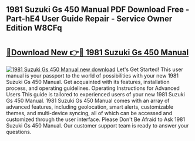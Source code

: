 ## 1981 Suzuki Gs 450 Manual PDF Download Free - Part-hE4 User Guide Repair - Service Owner Edition W8CFq

# <h2><a href="http://bc77494.oget.top/?id=1981+Suzuki+Gs+450+Manual">🔗Download New 👉🔴 1981 Suzuki Gs 450 Manual</a></h2>

[![1981 Suzuki Gs 450 Manual new download](https://i.imgur.com/5g1atiW.png)](http://bc77494.oget.top/?id=1981+Suzuki+Gs+450+Manual)
Let's Get Started! This user manual is your passport to the world of possibilities with your new 1981 Suzuki Gs 450 Manual. Get acquainted with its features, installation process, and operating guidelines. Operating Instructions for Advanced Users This guide is tailored to experienced users of your new 1981 Suzuki Gs 450 Manual. 1981 Suzuki Gs 450 Manual comes with an array of advanced features, including geolocation, smart alerts, customizable themes, and multi-device syncing, all of which can be accessed and customized through the user interface. Please Don't Be Afraid to Ask 1981 Suzuki Gs 450 Manual. Our customer support team is ready to answer your questions.
